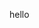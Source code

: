 <!-- GENERATED DOCUMENT DO NOT EDIT! -->
<!-- prettier-ignore-start -->
<!-- markdownlint-disable -->

hello

<!-- markdownlint-restore -->
<!-- prettier-ignore-end -->
<!-- GENERATED DOCUMENT DO NOT EDIT! -->
